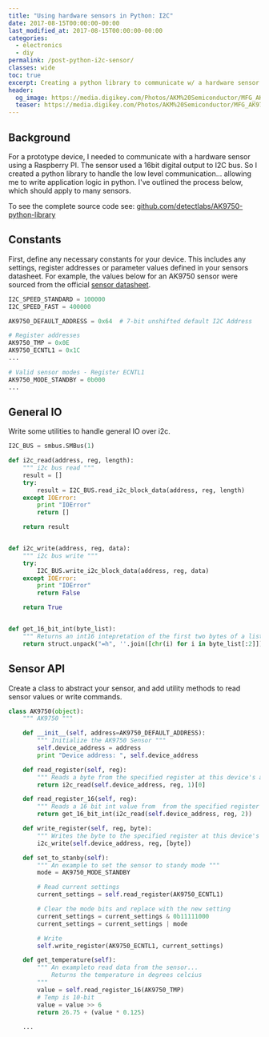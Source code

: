 ```yaml
---
title: "Using hardware sensors in Python: I2C"
date: 2017-08-15T00:00:00-00:00
last_modified_at: 2017-08-15T00:00:00-00:00
categories:
  - electronics
  - diy
permalink: /post-python-i2c-sensor/
classes: wide
toc: true
excerpt: Creating a python library to communicate w/ a hardware sensor on a Raspberry PI.
header:
  og_image: https://media.digikey.com/Photos/AKM%20Semiconductor/MFG_AK9750.jpg
  teaser: https://media.digikey.com/Photos/AKM%20Semiconductor/MFG_AK9750.jpg
---
```


## Background

For a prototype device, I needed to communicate with a hardware sensor using a Raspberry PI. The sensor used a 16bit digital output to I2C bus. So I created a python library to handle the low level communication... allowing me to write application logic in python. I've outlined the process below, which should apply to many sensors.

To see the complete source code see: [github.com/detectlabs/AK9750-python-library](https://github.com/detectlabs/AK9750-python-library)

## Constants

First, define any necessary constants for your device. This includes any settings, register addresses or parameter values defined in your sensors datasheet. For example, the values below for an AK9750 sensor were sourced from the official [sensor datasheet](https://media.digikey.com/pdf/Data%20Sheets/AKM%20Semiconductor%20Inc.%20PDFs/AK9750_Oct2015.pdf).

```python
I2C_SPEED_STANDARD = 100000
I2C_SPEED_FAST = 400000

AK9750_DEFAULT_ADDRESS = 0x64  # 7-bit unshifted default I2C Address

# Register addresses
AK9750_TMP = 0x0E
AK9750_ECNTL1 = 0x1C
...

# Valid sensor modes - Register ECNTL1
AK9750_MODE_STANDBY = 0b000
...
```

## General IO

Write some utilities to handle general IO over i2c.

```python
I2C_BUS = smbus.SMBus(1)

def i2c_read(address, reg, length):
    """ i2c bus read """
    result = []
    try:
        result = I2C_BUS.read_i2c_block_data(address, reg, length)
    except IOError:
        print "IOError"
        return []

    return result


def i2c_write(address, reg, data):
    """ i2c bus write """
    try:
        I2C_BUS.write_i2c_block_data(address, reg, data)
    except IOError:
        print "IOError"
        return False

    return True


def get_16_bit_int(byte_list):
    """ Returns an int16 intepretation of the first two bytes of a list of bytes """
    return struct.unpack("=h", ''.join([chr(i) for i in byte_list[:2]]))[0]
```

## Sensor API

Create a class to abstract your sensor, and add utility methods to read sensor values or write commands.

```python
class AK9750(object):
    """ AK9750 """

    def __init__(self, address=AK9750_DEFAULT_ADDRESS):
        """ Initialize the AK9750 Sensor """
        self.device_address = address
        print "Device address: ", self.device_address

    def read_register(self, reg):
        """ Reads a byte from the specified register at this device's address """
        return i2c_read(self.device_address, reg, 1)[0]

    def read_register_16(self, reg):
        """ Reads a 16 bit int value from  from the specified register at this device's address """
        return get_16_bit_int(i2c_read(self.device_address, reg, 2))

    def write_register(self, reg, byte):
        """ Writes the byte to the specified register at this device's address """
        i2c_write(self.device_address, reg, [byte])

    def set_to_stanby(self):
        """ An example to set the sensor to standy mode """
        mode = AK9750_MODE_STANDBY

        # Read current settings
        current_settings = self.read_register(AK9750_ECNTL1)

        # Clear the mode bits and replace with the new setting
        current_settings = current_settings & 0b11111000
        current_settings = current_settings | mode

        # Write
        self.write_register(AK9750_ECNTL1, current_settings)

    def get_temperature(self):
        """ An exampleto read data from the sensor...
            Returns the temperature in degrees celcius 
        """
        value = self.read_register_16(AK9750_TMP)
        # Temp is 10-bit
        value = value >> 6
        return 26.75 + (value * 0.125)
    
    ...
```
